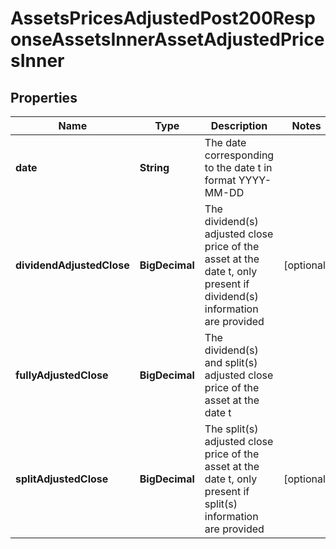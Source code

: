 

# AssetsPricesAdjustedPost200ResponseAssetsInnerAssetAdjustedPricesInner


## Properties

| Name | Type | Description | Notes |
|------------ | ------------- | ------------- | -------------|
|**date** | **String** | The date corresponding to the date t in format YYYY-MM-DD |  |
|**dividendAdjustedClose** | **BigDecimal** | The dividend(s) adjusted close price of the asset at the date t, only present if dividend(s) information are provided |  [optional] |
|**fullyAdjustedClose** | **BigDecimal** | The dividend(s) and split(s) adjusted close price of the asset at the date t |  |
|**splitAdjustedClose** | **BigDecimal** | The split(s) adjusted close price of the asset at the date t, only present if split(s) information are provided |  [optional] |



